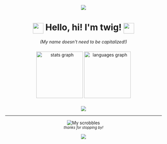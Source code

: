 <p align="center">
  <img src="https://capsule-render.vercel.app/api?type=soft&height=5&color=0:89b4fa,100:f38ba8"/>
</p>
<h1 align="center">
  <img src="https://em-content.zobj.net/source/microsoft-teams/337/waving-hand_1f44b.png" height="34" style="vertical-align: middle;" />
  Hello, hi!
  I'm twig! <img src="https://cdn.discordapp.com/emojis/819591496473772112.webp?size=160&animated=true" height="34" style="vertical-align: middle;"/>
</h1>

<h6 align="center" style="margin: 0; padding: 0;">
  (My name doesn't need to be capitalized!)
</h6>

###

<div align="center">
  <img src="https://github-readme-stats.vercel.app/api?username=twigform&show_icons=true&border_radius=8&include_all_commits=true&count_private=true&hide_border=true&theme=catppuccin_mocha&locale=en" height="150" alt="stats graph"  />
  <img src="https://github-readme-stats.vercel.app/api/top-langs?username=twigform&locale=en&hide_title=false&layout=compact&card_width=320&langs_count=5&theme=catppuccin_mocha&hide_border=true" height="150" alt="languages graph"  />
</div>

###

<div align="center">
<img src="https://skillicons.dev/icons?i=js,html,css,svelte,tauri,py,discord,vscode,gamemakerstudio,figma"/>
</div>

---

<div align="center">
  <img src="https://lastfm-recently-played.vercel.app/api?user=twiiig&show_user=header&bg_color=1e1e2e" alt="My scrobbles" />
</div>

<div align="center">
  <sub><em>thanks for stopping by!</em></sub>
</div>
<p align="center">
  <img src="https://capsule-render.vercel.app/api?type=soft&height=5&color=0:89b4fa,100:f38ba8"/>
</p>
